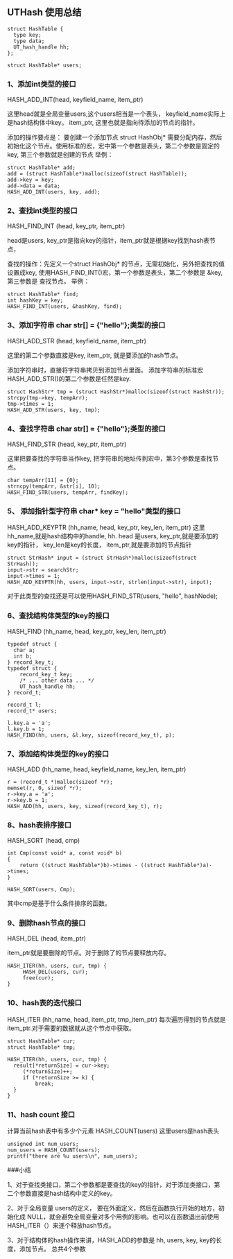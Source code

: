 ## UTHash 使用总结
```
struct HashTable {
  type key;
  type data;
  UT_hash_handle hh;
};

struct HashTable* users;
```
### 1、添加int类型的接口

HASH_ADD_INT(head, keyfield_name, item_ptr)

这里head就是全局变量users,这个users相当是一个表头， keyfield_name实际上是hash结构体中key。 item_ptr, 这里也就是指向待添加的节点的指针。

添加的操作要点是： 要创建一个添加节点 struct HashObj* 需要分配内存，然后初始化这个节点。使用标准的宏，宏中第一个参数是表头，第二个参数是固定的key, 第三个参数就是创建的节点
举例：
```
struct HashTable* add;
add = (struct HashTable*)malloc(sizeof(struct HashTable));
add->key = key;
add->data = data;
HASH_ADD_INT(users, key, add);
```

### 2、查找int类型的接口
HASH_FIND_INT (head, key_ptr, item_ptr)

head是users, key_ptr是指向key的指针，item_ptr就是根据key找到hash表节点，

查找的操作：先定义一个struct HashObj* 的节点，无需初始化，另外把查找的值设置成key, 使用HASH_FIND_INT()宏，第一个参数是表头，第二个参数是 &key, 第三参数是 查找节点。
举例：
```
struct HashTable* find;
int hashKey = key;
HASH_FIND_INT(users, &hashKey, find);
```

### 3、添加字符串 char str[] = {"hello"};类型的接口
HASH_ADD_STR (head, keyfield_name, item_ptr)

这里的第二个参数直接是key, item_ptr, 就是要添加的hash节点。

添加字符串时，直接将字符串拷贝到添加节点里面。
添加字符串的标准宏HASH_ADD_STR()的第二个参数是任然是key.

```
struct HashStr* tmp = (struct HashStr*)malloc(sizeof(struct HashStr));
strcpy(tmp->key, tempArr);
tmp->times = 1;
HASH_ADD_STR(users, key, tmp);
```

### 4、查找字符串 char str[] = {"hello"};类型的接口
HASH_FIND_STR (head, key_ptr, item_ptr)

这里把要查找的字符串当作key, 把字符串的地址传到宏中，第3个参数是查找节点。

```
char tempArr[11] = {0};
strncpy(tempArr, &str[i], 10);
HASH_FIND_STR(users, tempArr, findKey);

```
### 5、 添加指针型字符串 char* key = "hello"类型的接口
HASH_ADD_KEYPTR (hh_name, head, key_ptr, key_len, item_ptr)
这里hh_name,就是hash结构中的handle, hh. head 是users, key_ptr,就是要添加的key的指针， key_len是key的长度， item_ptr,就是要添加的节点指针

```
struct StrHash* input = (struct StrHash*)malloc(sizeof(struct StrHash));
input->str = searchStr;
input->times = 1;
HASH_ADD_KEYPTR(hh, users, input->str, strlen(input->str), input);
```
对于此类型的查找还是可以使用HASH_FIND_STR(users, "hello", hashNode);

### 6、查找结构体类型的key的接口
HASH_FIND (hh_name, head, key_ptr, key_len, item_ptr)

```
typedef struct {
  char a;
  int b;
} record_key_t;
typedef struct {
    record_key_t key;
    /* ... other data ... */
    UT_hash_handle hh;
} record_t;

record_t l;
record_t* users;

l.key.a = 'a';
l.key.b = 1;
HASH_FIND(hh, users, &l.key, sizeof(record_key_t), p);
```


### 7、添加结构体类型的key的接口
HASH_ADD (hh_name, head, keyfield_name, key_len, item_ptr)
```
r = (record_t *)malloc(sizeof *r);
memset(r, 0, sizeof *r);
r->key.a = 'a';
r->key.b = 1;
HASH_ADD(hh, users, key, sizeof(record_key_t), r);
```
### 8、hash表排序接口
HASH_SORT (head, cmp)
```
int Cmp(const void* a, const void* b)
{
    return ((struct HashTable*)b)->times - ((struct HashTable*)a)->times;
}

HASH_SORT(users, Cmp);
```
其中cmp是基于什么条件排序的函数。

### 9、删除hash节点的接口
HASH_DEL (head, item_ptr)

item_ptr就是要删除的节点。对于删除了的节点要释放内存。
```
HASH_ITER(hh, users, cur, tmp) {
     HASH_DEL(users, cur);
     free(cur);
}
```

### 10、hash表的迭代接口
HASH_ITER (hh_name, head, item_ptr, tmp_item_ptr)
每次遍历得到的节点就是 item_ptr.对于需要的数据就从这个节点中获取。
```
struct HashTable* cur;
struct HashTable* tmp;

HASH_ITER(hh, users, cur, tmp) {
  result[*returnSize] = cur->key;
     (*returnSize)++;
     if (*returnSize >= k) {
         break;
  }
}
```

### 11、hash count 接口
计算当前hash表中有多少个元素
HASH_COUNT(users)  这里users是hash表头
```
unsigned int num_users;
num_users = HASH_COUNT(users);
printf("there are %u users\n", num_users);
```


###小结

1、对于查找类接口，第二个参数都是要查找的key的指针，对于添加类接口，第二个参数直接是hash结构中定义的key。

2、对于全局变量 users的定义， 要在外面定义，然后在函数执行开始的地方，初始化成 NULL，就会避免全局变量对多个用例的影响。也可以在函数退出前使用HASH_ITER（）来逐个释放hash节点。

3、对于结构体的hash操作来讲，HASH_ADD的参数是 hh, users, key, key的长度，添加节点。 总共4个参数
